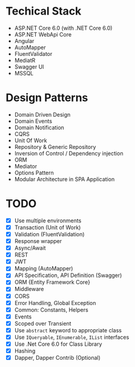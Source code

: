 # Techical Stack
- ASP.NET Core 6.0 (with .NET Core 6.0)
- ASP.NET WebApi Core
- Angular
- AutoMapper
- FluentValidator
- MediatR
- Swagger UI
- MSSQL

# Design Patterns
- Domain Driven Design
- Domain Events
- Domain Notification
- CQRS
- Unit Of Work
- Repository & Generic Repository
- Inversion of Control / Dependency injection
- ORM
- Mediator
- Options Pattern
- Modular Architecture in SPA Application

# TODO
- [x] Use multiple environments
- [x] Transaction (Unit of Work)
- [x] Validation (FluentValidation)
- [x] Response wrapper
- [x] Async/Await
- [x] REST
- [x] JWT
- [x] Mapping (AutoMapper)
- [x] API Specification, API Definition (Swagger)
- [x] ORM {Entity Framework Core}
- [x] Middleware
- [x] CORS
- [x] Error Handling, Global Exception
- [x] Common: Constants, Helpers
- [x] Events
- [x] Scoped over Transient
- [x] Use `abstract` keyword to appropriate class
- [x] Use `IQueryable`, `IEnumerable`, `IList` interfaces
- [x] Use .Net Core 6.0 for Class Library
- [x] Hashing
- [x] Dapper, Dapper Contrib (Optional)
